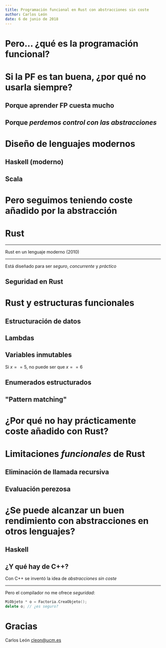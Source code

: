 ```yaml
---
title: Programación funcional en Rust con abstracciones sin coste
author: Carlos León
date: 6 de junio de 2018
---
```


# Pero... ¿qué es la programación funcional?

# Si la PF es tan buena, ¿por qué no usarla siempre?

## Porque aprender FP cuesta mucho

## Porque *perdemos control con las abstracciones*

# Diseño de lenguajes modernos

## Haskell (moderno)

## Scala

# Pero seguimos teniendo coste añadido por la abstracción

# Rust

---

Rust en un lenguaje moderno (2010)

---

Está diseñado para ser *seguro*, *concurrente* y *práctico*

## Seguridad en Rust

<!-- TODO (Carlos): pointers--luego habla de option -->

# Rust y estructuras funcionales

<!-- TODO (Carlos): que no se te olvide hablar de option -->

## Estructuración de datos

## Lambdas

## Variables inmutables

Si $x == 5$, no puede ser que $x == 6$

## Enumerados estructurados

## "Pattern matching"

# ¿Por qué no hay prácticamente coste añadido con Rust?

# Limitaciones *funcionales* de Rust

## Eliminación de llamada recursiva

## Evaluación perezosa

# ¿Se puede alcanzar un buen rendimiento con abstracciones en otros lenguajes?

## Haskell

## ¿Y qué hay de C++?

Con C++ se inventó la idea de *abstracciones sin coste*

---

Pero el compilador no me ofrece *seguridad*:

```cpp
MiObjeto * o = Factoria.CreaObjeto();
delete o; // ¿es seguro?
```

# Gracias

Carlos León
<cleon@ucm.es>
